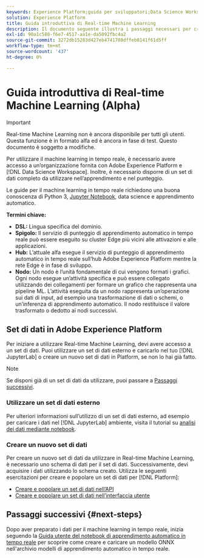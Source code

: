 ```yaml
---
keywords: Experience Platform;guida per sviluppatori;Data Science Workspace;argomenti popolari;apprendimento automatico in tempo reale;
solution: Experience Platform
title: Guida introduttiva di Real-time Machine Learning
description: Il documento seguente illustra i passaggi necessari per creare un modello di apprendimento automatico in tempo reale in Adobe Experience Platform.
exl-id: 90a1c580-f6e7-4517-aa1e-da5092fbc4a2
source-git-commit: 3272db15283d427eb4741708dffeb8141f61d5ff
workflow-type: tm+mt
source-wordcount: '437'
ht-degree: 0%

---
```


# Guida introduttiva di Real-time Machine Learning (Alpha)

>[!IMPORTANT]
>
>Real-time Machine Learning non è ancora disponibile per tutti gli utenti. Questa funzione è in formato alfa ed è ancora in fase di test. Questo documento è soggetto a modifiche.

Per utilizzare il machine learning in tempo reale, è necessario avere accesso a un’organizzazione fornita con Adobe Experience Platform e [!DNL Data Science Workspace]. Inoltre, è necessario disporre di un set di dati completo da utilizzare nell’apprendimento e nel punteggio.

Le guide per il machine learning in tempo reale richiedono una buona conoscenza di Python 3, [Jupyter Notebook](../jupyterlab/overview.md), data science e apprendimento automatico.

**Termini chiave:**

- **DSL:** Lingua specifica del dominio.
- **Spigolo:** Il servizio di punteggio di apprendimento automatico in tempo reale può essere eseguito su cluster Edge più vicini alle attivazioni e alle applicazioni.
- **Hub:** L’attuale alfa esegue il servizio di punteggio di apprendimento automatico in tempo reale sull’hub Adobe Experience Platform mentre la rete Edge è in fase di sviluppo.
- **Nodo:** Un nodo è l’unità fondamentale di cui vengono formati i grafici. Ogni nodo esegue un’attività specifica e può essere collegato utilizzando dei collegamenti per formare un grafico che rappresenta una pipeline ML. L’attività eseguita da un nodo rappresenta un’operazione sui dati di input, ad esempio una trasformazione di dati o schemi, o un’inferenza di apprendimento automatico. Il nodo restituisce il valore trasformato o dedotto ai nodi successivi.

## Set di dati in Adobe Experience Platform

Per iniziare a utilizzare Real-time Machine Learning, devi avere accesso a un set di dati. Puoi utilizzare un set di dati esterno e caricarlo nel tuo [!DNL JupyterLab] o creare un nuovo set di dati in Platform, se non lo hai già fatto.

>[!NOTE]
>
>Se disponi già di un set di dati da utilizzare, puoi passare a [Passaggi successivi](#next-steps).

### Utilizzare un set di dati esterno

Per ulteriori informazioni sull’utilizzo di un set di dati esterno, ad esempio per caricare i dati nel [!DNL JupyterLab] ambiente, visita il tutorial su [analisi dei dati mediante notebook](../jupyterlab/analyze-your-data.md#external-data).

### Creare un nuovo set di dati

Per creare un nuovo set di dati da utilizzare in Real-time Machine Learning, è necessario uno schema di dati per il set di dati. Successivamente, devi acquisire i dati utilizzando lo schema creato. Utilizza le seguenti esercitazioni per creare e popolare un set di dati per [!DNL Platform]:

- [Creare e popolare un set di dati nell’API](../../catalog/datasets/create.md)
- [Creare e popolare un set di dati nell’interfaccia utente](../../ingestion/tutorials/ingest-batch-data.md)

## Passaggi successivi {#next-steps}

Dopo aver preparato i dati per il machine learning in tempo reale, inizia seguendo la [Guida utente del notebook di apprendimento automatico in tempo reale](./rtml-authoring-notebook.md) per scoprire come creare e caricare un modello ONNX nell&#39;archivio modelli di apprendimento automatico in tempo reale.
